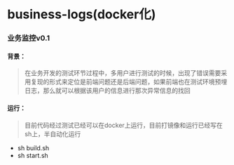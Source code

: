 # business-logs(docker化)

### 业务监控v0.1

#### 背景：

> 在业务开发的测试环节过程中，多用户进行测试的时候，出现了错误需要采用复现的形式来定位是前端问题还是后端问题，如果前端也在测试环境预埋日志，那么就可以根据该用户的信息进行那次异常信息的找回



#### 运行：

> 目前代码经过测试已经可以在docker上运行，目前打镜像和运行已经写在sh上，半自动化运行

- sh build.sh
- sh start.sh
